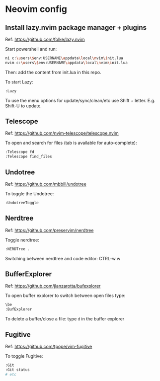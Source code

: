 # Neovim config

## Install lazy.nvim package manager + plugins

Ref: https://github.com/folke/lazy.nvim

Start powershell and run:
```bash
ni c:\users\$env:USERNAME\appdata\local\nvim\init.lua
nvim c:\users\$env:USERNAME\appdata\local\nvim\init.lua
```
Then: add the content from init.lua in this repo.

To start Lazy:

```bash
:Lazy
```

To use the menu options for update/sync/clean/etc use Shift + letter. E.g. Shift-U to update.

## Telescope

Ref: https://github.com/nvim-telescope/telescope.nvim

To open and search for files (tab is available for auto-complete):

```bash
:Telescope fd
:Telescope find_files
```

## Undotree

Ref: https://github.com/mbbill/undotree

To toggle the Undotree:

```bash
:UndotreeToggle
```

## Nerdtree

Ref: https://github.com/preservim/nerdtree

Toggle nerdtree:

```bash
:NERDTree .
```
Switching between nerdtree and code editor: CTRL-w w

## BufferExplorer

Ref: https://github.com/jlanzarotta/bufexplorer

To open buffer explorer to switch between open files type:

```bash
\be
:BufExplorer
```

To delete a buffer/close a file: type `d` in the buffer explorer


## Fugitive

Ref: https://github.com/tpope/vim-fugitive

To toggle Fugitive:

```bash
:Git
:Git status
# etc
```

